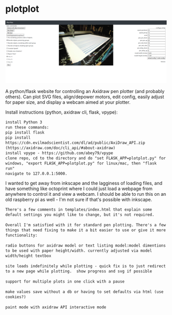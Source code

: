 # plotplot

![plotplot](https://github.com/jrparadis/plotplot/blob/master/screenshot.png?raw=true)

A python/flask website for controlling an Axidraw pen plotter (and probably others). Can plot SVG files, align/depower motors, edit config, easily adjust for paper size, and display a webcam aimed at your plotter. 

Install instructions (python, axidraw cli, flask, vpype):

    install Python 3
    run these commands:
    pip install flask
    pip install https://cdn.evilmadscientist.com/dl/ad/public/AxiDraw_API.zip (https://axidraw.com/doc/cli_api/#about-axidraw)
    install vpype - https://github.com/abey79/vpype
    clone repo, cd to the directory and do "set FLASK_APP=plotplot.py" for windows, "export FLASK_APP=plotplot.py" for linux/mac, then "flask run"
    navigate to 127.0.0.1:5000. 

I wanted to get away from inkscape and the lagginess of loading files, and have something like octoprint where I could just load a webpage from anywhere to control it and view a webcam. I should be able to run this on an old raspberry pi as well - I'm not sure if that's possible with inkscape.

    There's a few comments in templates/index.html that explain some default settings you might like to change, but it's not required.

    Overall I'm satisfied with it for standard pen plotting. There's a few things that need fixing to make it a bit easier to use or give it more functionality:

    radio buttons for axidraw model or text listing model:model dimentions to be used with paper height/width. currently adjusted via model width/height textbox

    site loads indefinitely while plotting - quick fix is to just redirect to a new page while plotting.  show progress and svg if possible

    support for multiple plots in one click with a pause

    make values save without a db or having to set defaults via html (use cookies?)

    paint mode with axidraw API interactive mode
